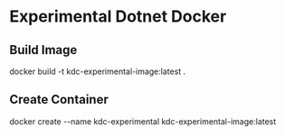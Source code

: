 # Experimental Dotnet Docker

## Build Image
docker build -t kdc-experimental-image:latest .

## Create Container
docker create --name kdc-experimental kdc-experimental-image:latest
